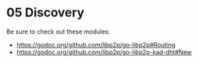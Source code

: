 # 05 Discovery

Be sure to check out these modules:

- https://godoc.org/github.com/libp2p/go-libp2p#Routing
- https://godoc.org/github.com/libp2p/go-libp2p-kad-dht#New
